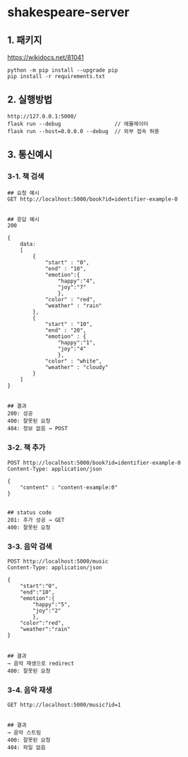# shakespeare-server
 
## 1. 패키지
https://wikidocs.net/81041

    python -m pip install --upgrade pip
    pip install -r requirements.txt
## 2. 실행방법
    http://127.0.0.1:5000/
    flask run --debug                 // 에뮬레이터
    flask run --host=0.0.0.0 --debug  // 외부 접속 허용

## 3. 통신예시
### 3-1. 책 검색

    ## 요청 예시    
    GET http://localhost:5000/book?id=identifier-example-0
##
    ## 응답 예시
    200 
    
    {
        data:
        [
            {
                "start" : "0",
                "end" : "10",
                "emotion":{
                    "happy":"4",
                    "joy":"7"
                    },
                "color" : "red",
                "weather" : "rain"
            },
            {
                "start" : "10",
                "end" : "20",
                "emotion" : {
                    "happy":"1",
                    "joy":"4"
                    },
                "color" : "white",
                "weather" : "cloudy"
            }
        ]        
    }
##
    ## 결과
    200: 성공
    400: 잘못된 요청
    404: 정보 없음 → POST

### 3-2. 책 추가
    POST http://localhost:5000/book?id=identifier-example-0
    Content-Type: application/json

    {
        "content" : "content-example:0"
    }
##
    ## status code
    201: 추가 성공 → GET
    400: 잘못된 요청

### 3-3. 음악 검색
    POST http://localhost:5000/music
    Content-Type: application/json

    {
        "start":"0",
        "end":"10",
        "emotion":{
            "happy":"5",
            "joy":"2"
            },
        "color":"red",
        "weather":"rain"
    }
##
    ## 결과
    → 음악 재생으로 redirect
    400: 잘못된 요청

### 3-4. 음악 재생

    GET http://localhost:5000/music?id=1
##
    ## 결과
    → 음악 스트림
    400: 잘못된 요청
    404: 파일 없음